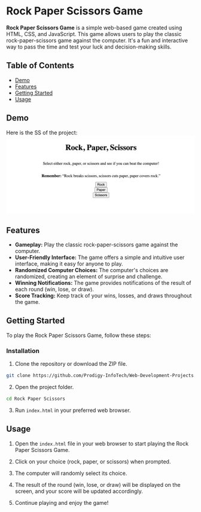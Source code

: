 # Rock Paper Scissors Game

**Rock Paper Scissors Game** is a simple web-based game created using HTML, CSS, and JavaScript. This game allows users to play the classic rock-paper-scissors game against the computer. It's a fun and interactive way to pass the time and test your luck and decision-making skills.

## Table of Contents

- [Demo](#demo)
- [Features](#features)
- [Getting Started](#getting-started)
- [Usage](#usage)

## Demo

Here is the SS of the project:
![Alt text](<ss.png>)


## Features

- **Gameplay:** Play the classic rock-paper-scissors game against the computer.
- **User-Friendly Interface:** The game offers a simple and intuitive user interface, making it easy for anyone to play.
- **Randomized Computer Choices:** The computer's choices are randomized, creating an element of surprise and challenge.
- **Winning Notifications:** The game provides notifications of the result of each round (win, lose, or draw).
- **Score Tracking:** Keep track of your wins, losses, and draws throughout the game.

## Getting Started

To play the Rock Paper Scissors Game, follow these steps:

### Installation

1. Clone the repository or download the ZIP file.

```bash
git clone https://github.com/Prodigy-InfoTech/Web-Development-Projects.git
```

2. Open the project folder.

```bash
cd Rock Paper Scissors
```

3. Run `index.html` in your preferred web browser.

## Usage

1. Open the `index.html` file in your web browser to start playing the Rock Paper Scissors Game.

2. Click on your choice (rock, paper, or scissors) when prompted.

3. The computer will randomly select its choice.

4. The result of the round (win, lose, or draw) will be displayed on the screen, and your score will be updated accordingly.

5. Continue playing and enjoy the game!